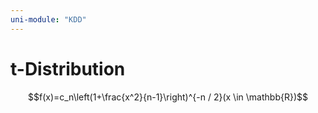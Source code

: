 ```yaml
---
uni-module: "KDD"
---
```


# t-Distribution

$$f(x)=c_n\left(1+\frac{x^2}{n-1}\right)^{-n / 2}(x \in \mathbb{R})$$

